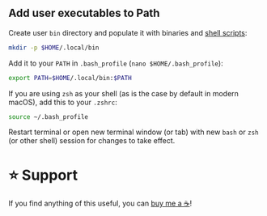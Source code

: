 ## Add user executables to Path

Create user `bin` directory and populate it with binaries and [shell scripts](/.local/bin "Scripts"):

```bash
mkdir -p $HOME/.local/bin
```

Add it to your `PATH` in `.bash_profile` (`nano $HOME/.bash_profile`):

```bash
export PATH=$HOME/.local/bin:$PATH
```

If you are using `zsh` as your shell (as is the case by default in modern macOS), add this to your `.zshrc`:

```bash
source ~/.bash_profile
```

Restart terminal or open new terminal window (or tab) with new `bash` or `zsh` (or other shell) session for changes to take effect.

# ⭐ Support

If you find anything of this useful, you can [buy me a ☕](https://www.buymeacoffee.com/ubihazard "Donate")!
